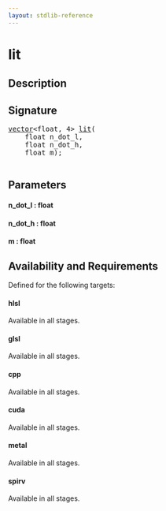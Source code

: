 ```yaml
---
layout: stdlib-reference
---
```


# lit

## Description





## Signature 

<pre>
<a href="/stdlib-reference/types/vector/index" class="code_type">vector</a>&lt;<span class="code_keyword">float</span>, 4&gt; <a href="/stdlib-reference/global-decls/lit">lit</a>(
    <span class="code_keyword">float</span> <span class='code_param'>n_dot_l</span>,
    <span class="code_keyword">float</span> <span class='code_param'>n_dot_h</span>,
    <span class="code_keyword">float</span> <span class='code_param'>m</span>);

</pre>

## Parameters

#### n\_dot\_l : float
#### n\_dot\_h : float
#### m : float

## Availability and Requirements

Defined for the following targets:

#### hlsl
Available in all stages.

#### glsl
Available in all stages.

#### cpp
Available in all stages.

#### cuda
Available in all stages.

#### metal
Available in all stages.

#### spirv
Available in all stages.



